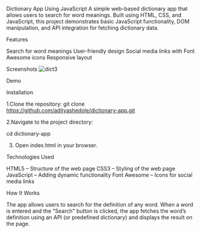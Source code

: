 Dictionary App Using JavaScript
A simple web-based dictionary app that allows users to search for word meanings. Built using HTML, CSS, and JavaScript, this project demonstrates basic JavaScript functionality, DOM manipulation, and API integration for fetching dictionary data.

Features

Search for word meanings
User-friendly design
Social media links with Font Awesome icons
Responsive layout

Screenshots
![dict3](https://github.com/user-attachments/assets/add5b567-d699-4a6f-9f75-9e8d9d08646c)

Demo

Installation

1.Clone the repository:
  git clone https://github.com/adityashedole/dictionary-app.git
  
2.Navigate to the project directory:

  cd dictionary-app
  
3. Open index.html in your browser.

Technologies Used

HTML5 – Structure of the web page
CSS3 – Styling of the web page
JavaScript – Adding dynamic functionality
Font Awesome – Icons for social media links

How It Works

The app allows users to search for the definition of any word. When a word is entered and the "Search" button is clicked, the app fetches the word’s definition using an API (or predefined dictionary) and displays the result on the page.



